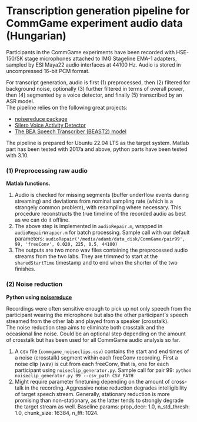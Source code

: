 # Transcription generation pipeline for CommGame experiment audio data (Hungarian)

Participants in the CommGame experiments have been recorded with HSE-150/SK stage microphones attached to IMG Stageline EMA-1 adapters, sampled by ESI Maya22 audio interfaces at 44100 Hz. Audio is stored in uncompressed 16-bit PCM format.  

For transcript generation, audio is first (1) preprocessed, then (2) filtered for background noise, optionally (3) further filtered in terms of overall power, then (4) segmented by a voice detector, and finally (5) transcribed by an ASR model.  
The pipeline relies on the following great projects:  

* [noisereduce package](https://github.com/timsainb/noisereduce)
* [Silero Voice Activity Detector](https://github.com/snakers4/silero-vad)
* [The BEA Speech Transcriber (BEAST2) model](https://phon.nytud.hu/bea/bea-base.html?lang=en)
  
The pipeline is prepared for Ubuntu 22.04 LTS as the target system. Matlab part has been tested with 2017a and above, python parts have been tested with 3.10.


### (1) Preprocessing raw audio  
**Matlab functions.**  
1. Audio is checked for missing segments (buffer underflow events during streaming) and deviations from nominal sampling rate (which is a strangely common problem), with resampling where necessary. This procedure reconstructs the true timeline of the recorded audio as best as we can do it offline. 
2. The above step is implemented in `audioRepair.m`, wrapped in `audioRepairWrapper.m` for batch processing. Sample call with our default parameters:
      ```audioRepair('/media/adamb/data_disk/CommGame/pair99', 99, 'freeConv', 0.020, 225, 0.5, 44100)```
4. The outputs are two mono wav files containing the preprocessed audio streams from the two labs. They are trimmed to start at the `sharedStartTime` timestamp and to end when the shorter of the two finishes.

### (2) Noise reduction  
**Python using [noisereduce](https://github.com/timsainb/noisereduce)**  

   Recordings were often sensitive enough to pick up not only speech from the participant wearing the microphone but also the other participant's speech streamed from the other lab and played from a speaker (crosstalk).  
   The noise reduction step aims to eliminate both crosstalk and the occasional line noise. Could be an optional step depending on the amount of crosstalk but has been used for all CommGame audio analysis so far.  
1. A csv file (`commgame_noiseclips.csv`) contains the start and end times of a noise (crosstalk) segment within each freeConv recording. First a noise clip (wav) is cut from each freeConv, that is, one for each participant using `noiseclip_generator.py`. Sample call for pair 99: ```python noiseclip_generator.py 99 --csv_path CSV_PATH```  
2. Might require parameter finetuning depending on the amount of cross-talk in the recording. Aggressive noise reduction degrades intelligibility of target speech stream. Generally, stationary reduction is more promising than non-stationary, as the latter tends to strongly degrade the target stream as well. Baseline params: prop_decr: 1.0, n_std_thresh: 1.0, chunk_size: 16384, n_fft: 1024.
